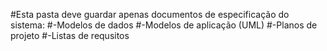#Esta pasta deve guardar apenas documentos de especificação do sistema:
#-Modelos de dados
#-Modelos de aplicação (UML)
#-Planos de projeto
#-Listas de requsitos
